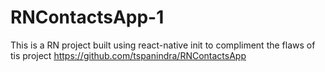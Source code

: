 # RNContactsApp-1
This is a RN project built using react-native init to compliment the flaws of tis project https://github.com/tspanindra/RNContactsApp
